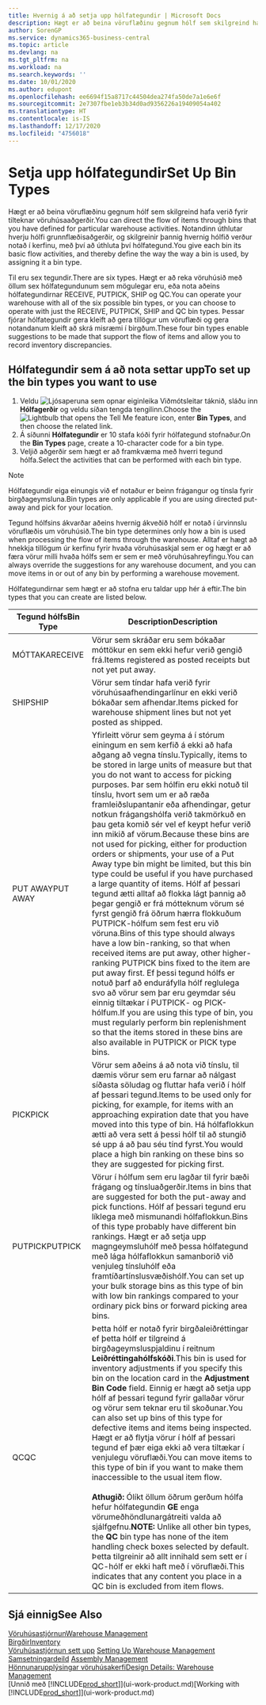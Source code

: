 ```yaml
---
title: Hvernig á að setja upp hólfategundir | Microsoft Docs
description: Hægt er að beina vöruflæðinu gegnum hólf sem skilgreind hafa verið fyrir tilteknar vöruhúsaaðgerðir. Notandinn úthlutar hverju hólfi grunnflæðisaðgerðir, og skilgreinir þannig hvernig hólfið verður notað í kerfinu, með því að úthluta því hólfategund.
author: SorenGP
ms.service: dynamics365-business-central
ms.topic: article
ms.devlang: na
ms.tgt_pltfrm: na
ms.workload: na
ms.search.keywords: ''
ms.date: 10/01/2020
ms.author: edupont
ms.openlocfilehash: ee6694f15a8717c44504dea274fa50de7a1e6e6f
ms.sourcegitcommit: 2e7307fbe1eb3b34d0ad9356226a19409054a402
ms.translationtype: HT
ms.contentlocale: is-IS
ms.lasthandoff: 12/17/2020
ms.locfileid: "4756018"
---
```

# <a name="set-up-bin-types"></a><span data-ttu-id="bcbf3-104">Setja upp hólfategundir</span><span class="sxs-lookup"><span data-stu-id="bcbf3-104">Set Up Bin Types</span></span>
<span data-ttu-id="bcbf3-105">Hægt er að beina vöruflæðinu gegnum hólf sem skilgreind hafa verið fyrir tilteknar vöruhúsaaðgerðir.</span><span class="sxs-lookup"><span data-stu-id="bcbf3-105">You can direct the flow of items through bins that you have defined for particular warehouse activities.</span></span> <span data-ttu-id="bcbf3-106">Notandinn úthlutar hverju hólfi grunnflæðisaðgerðir, og skilgreinir þannig hvernig hólfið verður notað í kerfinu, með því að úthluta því hólfategund.</span><span class="sxs-lookup"><span data-stu-id="bcbf3-106">You give each bin its basic flow activities, and thereby define the way the way a bin is used, by assigning it a bin type.</span></span>  

<span data-ttu-id="bcbf3-107">Til eru sex tegundir.</span><span class="sxs-lookup"><span data-stu-id="bcbf3-107">There are six types.</span></span> <span data-ttu-id="bcbf3-108">Hægt er að reka vöruhúsið með öllum sex hólfategundunum sem mögulegar eru, eða nota aðeins hólfategundirnar RECEIVE, PUTPICK, SHIP og QC.</span><span class="sxs-lookup"><span data-stu-id="bcbf3-108">You can operate your warehouse with all of the six possible bin types, or you can choose to operate with just the RECEIVE, PUTPICK, SHIP and QC bin types.</span></span> <span data-ttu-id="bcbf3-109">Þessar fjórar hólfategundir gera kleift að gera tillögur um vöruflæði og gera notandanum kleift að skrá misræmi í birgðum.</span><span class="sxs-lookup"><span data-stu-id="bcbf3-109">These four bin types enable suggestions to be made that support the flow of items and allow you to record inventory discrepancies.</span></span>  

## <a name="to-set-up-the-bin-types-you-want-to-use"></a><span data-ttu-id="bcbf3-110">Hólfategundir sem á að nota settar upp</span><span class="sxs-lookup"><span data-stu-id="bcbf3-110">To set up the bin types you want to use</span></span>  
1.  <span data-ttu-id="bcbf3-111">Veldu ![Ljósaperuna sem opnar eiginleika Viðmótsleitar](media/ui-search/search_small.png "Segðu mér hvað þú vilt gera") táknið, sláðu inn **Hólfagerðir** og veldu síðan tengda tengilinn.</span><span class="sxs-lookup"><span data-stu-id="bcbf3-111">Choose the ![Lightbulb that opens the Tell Me feature](media/ui-search/search_small.png "Tell me what you want to do") icon, enter **Bin Types**, and then choose the related link.</span></span>  
2.  <span data-ttu-id="bcbf3-112">Á síðunni **Hólfategundir** er 10 stafa kóði fyrir hólfategund stofnaður.</span><span class="sxs-lookup"><span data-stu-id="bcbf3-112">On the **Bin Types** page, create a 10-character code for a bin type.</span></span>  
3.  <span data-ttu-id="bcbf3-113">Veljið aðgerðir sem hægt er að framkvæma með hverri tegund hólfa.</span><span class="sxs-lookup"><span data-stu-id="bcbf3-113">Select the activities that can be performed with each bin type.</span></span>  

> [!NOTE]  
>  <span data-ttu-id="bcbf3-114">Hólfategundir eiga einungis við ef notaður er beinn frágangur og tínsla fyrir birgðageymsluna.</span><span class="sxs-lookup"><span data-stu-id="bcbf3-114">Bin types are only applicable if you are using directed put-away and pick for your location.</span></span>  

<span data-ttu-id="bcbf3-115">Tegund hólfsins ákvarðar aðeins hvernig ákveðið hólf er notað í úrvinnslu vöruflæðis um vöruhúsið.</span><span class="sxs-lookup"><span data-stu-id="bcbf3-115">The bin type determines only how a bin is used when processing the flow of items through the warehouse.</span></span> <span data-ttu-id="bcbf3-116">Alltaf er hægt að hnekkja tillögum úr kerfinu fyrir hvaða vöruhúsaskjal sem er og hægt er að færa vörur milli hvaða hólfs sem er sem er með vöruhúsahreyfingu.</span><span class="sxs-lookup"><span data-stu-id="bcbf3-116">You can always override the suggestions for any warehouse document, and you can move items in or out of any bin by performing a warehouse movement.</span></span>  

<span data-ttu-id="bcbf3-117">Hólfategundirnar sem hægt er að stofna eru taldar upp hér á eftir.</span><span class="sxs-lookup"><span data-stu-id="bcbf3-117">The bin types that you can create are listed below.</span></span>  

|<span data-ttu-id="bcbf3-118">Tegund hólfs</span><span class="sxs-lookup"><span data-stu-id="bcbf3-118">Bin Type</span></span>|<span data-ttu-id="bcbf3-119">Description</span><span class="sxs-lookup"><span data-stu-id="bcbf3-119">Description</span></span>|  
|------------------|---------------------------------------|  
|<span data-ttu-id="bcbf3-120">MÓTTAKA</span><span class="sxs-lookup"><span data-stu-id="bcbf3-120">RECEIVE</span></span>|<span data-ttu-id="bcbf3-121">Vörur sem skráðar eru sem bókaðar móttökur en sem ekki hefur verið gengið frá.</span><span class="sxs-lookup"><span data-stu-id="bcbf3-121">Items registered as posted receipts but not yet put away.</span></span>|  
|<span data-ttu-id="bcbf3-122">SHIP</span><span class="sxs-lookup"><span data-stu-id="bcbf3-122">SHIP</span></span>|<span data-ttu-id="bcbf3-123">Vörur sem tíndar hafa verið fyrir vöruhúsaafhendingarlínur en ekki verið bókaðar sem afhendar.</span><span class="sxs-lookup"><span data-stu-id="bcbf3-123">Items picked for warehouse shipment lines but not yet posted as shipped.</span></span>|  
|<span data-ttu-id="bcbf3-124">PUT AWAY</span><span class="sxs-lookup"><span data-stu-id="bcbf3-124">PUT AWAY</span></span>|<span data-ttu-id="bcbf3-125">Yfirleitt vörur sem geyma á í stórum einingum en sem kerfið á ekki að hafa aðgang að vegna tínslu.</span><span class="sxs-lookup"><span data-stu-id="bcbf3-125">Typically, items to be stored in large units of measure but that you do not want to access for picking purposes.</span></span> <span data-ttu-id="bcbf3-126">Þar sem hólfin eru ekki notuð til tínslu, hvort sem um er að ræða framleiðslupantanir eða afhendingar, getur notkun frágangshólfa verið takmörkuð en þau geta komið sér vel ef keypt hefur verið inn mikið af vörum.</span><span class="sxs-lookup"><span data-stu-id="bcbf3-126">Because these bins are not used for picking, either for production orders or shipments, your use of a Put Away type bin might be limited, but this bin type could be useful if you have purchased a large quantity of items.</span></span> <span data-ttu-id="bcbf3-127">Hólf af þessari tegund ætti alltaf að flokka lágt þannig að þegar gengið er frá mótteknum vörum sé fyrst gengið frá öðrum hærra flokkuðum PUTPICK-hólfum sem fest eru við vöruna.</span><span class="sxs-lookup"><span data-stu-id="bcbf3-127">Bins of this type should always have a low bin-ranking, so that when received items are put away, other higher-ranking PUTPICK bins fixed to the item are put away first.</span></span> <span data-ttu-id="bcbf3-128">Ef þessi tegund hólfs er notuð þarf að enduráfylla hólf reglulega svo að vörur sem þar eru geymdar séu einnig tiltækar í PUTPICK- og PICK-hólfum.</span><span class="sxs-lookup"><span data-stu-id="bcbf3-128">If you are using this type of bin, you must regularly perform bin replenishment so that the items stored in these bins are also available in PUTPICK or PICK type bins.</span></span>|  
|<span data-ttu-id="bcbf3-129">PICK</span><span class="sxs-lookup"><span data-stu-id="bcbf3-129">PICK</span></span>|<span data-ttu-id="bcbf3-130">Vörur sem aðeins á að nota við tínslu, til dæmis vörur sem eru farnar að nálgast síðasta söludag og fluttar hafa verið í hólf af þessari tegund.</span><span class="sxs-lookup"><span data-stu-id="bcbf3-130">Items to be used only for picking, for example, for items with an approaching expiration date that you have moved into this type of bin.</span></span> <span data-ttu-id="bcbf3-131">Há hólfaflokkun ætti að vera sett á þessi hólf til að stungið sé upp á að þau séu tínd fyrst.</span><span class="sxs-lookup"><span data-stu-id="bcbf3-131">You would place a high bin ranking on these bins so they are suggested for picking first.</span></span>|  
|<span data-ttu-id="bcbf3-132">PUTPICK</span><span class="sxs-lookup"><span data-stu-id="bcbf3-132">PUTPICK</span></span>|<span data-ttu-id="bcbf3-133">Vörur í hólfum sem eru lagðar til fyrir bæði frágang og tínsluaðgerðir.</span><span class="sxs-lookup"><span data-stu-id="bcbf3-133">Items in bins that are suggested for both the put-away and pick functions.</span></span> <span data-ttu-id="bcbf3-134">Hólf af þessari tegund eru líklega með mismunandi hólfaflokkun.</span><span class="sxs-lookup"><span data-stu-id="bcbf3-134">Bins of this type probably have different bin rankings.</span></span> <span data-ttu-id="bcbf3-135">Hægt er að setja upp magngeymsluhólf með þessa hólfategund með lága hólfaflokkun samanborið við venjuleg tínsluhólf eða framtíðartínslusvæðishólf.</span><span class="sxs-lookup"><span data-stu-id="bcbf3-135">You can set up your bulk storage bins as this type of bin with low bin rankings compared to your ordinary pick bins or forward picking area bins.</span></span>|  
|<span data-ttu-id="bcbf3-136">QC</span><span class="sxs-lookup"><span data-stu-id="bcbf3-136">QC</span></span>|<span data-ttu-id="bcbf3-137">Þetta hólf er notað fyrir birgðaleiðréttingar ef þetta hólf er tilgreind á birgðageymsluspjaldinu í reitnum **Leiðréttingahólfskóði**.</span><span class="sxs-lookup"><span data-stu-id="bcbf3-137">This bin is used for inventory adjustments if you specify this bin on the location card in the **Adjustment Bin Code** field.</span></span> <span data-ttu-id="bcbf3-138">Einnig er hægt að setja upp hólf af þessari tegund fyrir gallaðar vörur og vörur sem teknar eru til skoðunar.</span><span class="sxs-lookup"><span data-stu-id="bcbf3-138">You can also set up bins of this type for defective items and items being inspected.</span></span> <span data-ttu-id="bcbf3-139">Hægt er að flytja vörur í hólf af þessari tegund ef þær eiga ekki að vera tiltækar í venjulegu vöruflæði.</span><span class="sxs-lookup"><span data-stu-id="bcbf3-139">You can move items to this type of bin if you want to make them inaccessible to the usual item flow.</span></span><br /><br /> <span data-ttu-id="bcbf3-140">**Athugið:** Ólíkt öllum öðrum gerðum hólfa hefur hólfategundin **GE** enga vörumeðhöndlunargátreiti valda að sjálfgefnu.</span><span class="sxs-lookup"><span data-stu-id="bcbf3-140">**NOTE:** Unlike all other bin types, the **QC** bin type has none of the item handling check boxes selected by default.</span></span> <span data-ttu-id="bcbf3-141">Þetta tilgreinir að allt innihald sem sett er í QC-hólf er ekki haft með í vöruflæði.</span><span class="sxs-lookup"><span data-stu-id="bcbf3-141">This indicates that any content you place in a QC bin is excluded from item flows.</span></span>|  

## <a name="see-also"></a><span data-ttu-id="bcbf3-142">Sjá einnig</span><span class="sxs-lookup"><span data-stu-id="bcbf3-142">See Also</span></span>
[<span data-ttu-id="bcbf3-143">Vöruhúsastjórnun</span><span class="sxs-lookup"><span data-stu-id="bcbf3-143">Warehouse Management</span></span>](warehouse-manage-warehouse.md)  
[<span data-ttu-id="bcbf3-144">Birgðir</span><span class="sxs-lookup"><span data-stu-id="bcbf3-144">Inventory</span></span>](inventory-manage-inventory.md)  
<span data-ttu-id="bcbf3-145">[Vöruhúsastjórnun sett upp](warehouse-setup-warehouse.md)   </span><span class="sxs-lookup"><span data-stu-id="bcbf3-145">[Setting Up Warehouse Management](warehouse-setup-warehouse.md)   </span></span>  
<span data-ttu-id="bcbf3-146">[Samsetningardeild](assembly-assemble-items.md)  </span><span class="sxs-lookup"><span data-stu-id="bcbf3-146">[Assembly Management](assembly-assemble-items.md)  </span></span>  
[<span data-ttu-id="bcbf3-147">Hönnunarupplýsingar vöruhúsakerfi</span><span class="sxs-lookup"><span data-stu-id="bcbf3-147">Design Details: Warehouse Management</span></span>](design-details-warehouse-management.md)  
<span data-ttu-id="bcbf3-148">[Unnið með [!INCLUDE[prod_short](includes/prod_short.md)]](ui-work-product.md)</span><span class="sxs-lookup"><span data-stu-id="bcbf3-148">[Working with [!INCLUDE[prod_short](includes/prod_short.md)]](ui-work-product.md)</span></span>
